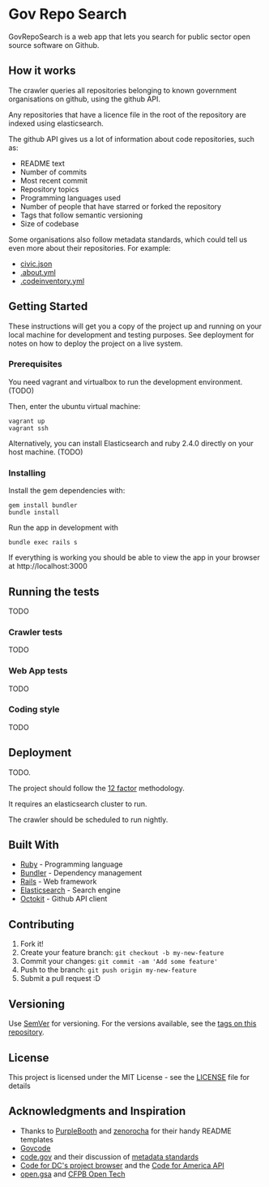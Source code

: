 # Gov Repo Search

GovRepoSearch is a web app that lets you search for public sector open source
software on Github.

## How it works

The crawler queries all repositories belonging to known government
organisations on github, using the github API.

Any repositories that have a licence file in the root of the repository are
indexed using elasticsearch.

The github API gives us a lot of information about code repositories, such as:

- README text
- Number of commits
- Most recent commit
- Repository topics
- Programming languages used
- Number of people that have starred or forked the repository
- Tags that follow semantic versioning
- Size of codebase

Some organisations also follow metadata standards, which could tell us
even more about their repositories. For example:
- [civic.json](http://open.dc.gov/civic.json/)
- [.about.yml](https://github.com/18F/about_yml)
- [.codeinventory.yml](https://github.com/GSA/codeinventory)

## Getting Started

These instructions will get you a copy of the project up and running on your
local machine for development and testing purposes. See deployment for notes on
how to deploy the project on a live system.

### Prerequisites

You need vagrant and virtualbox to run the development environment. (TODO)

Then, enter the ubuntu virtual machine:
```
vagrant up
vagrant ssh
```

Alternatively, you can install Elasticsearch and ruby 2.4.0 directly on your host machine. (TODO)

### Installing
Install the gem dependencies with:

```
gem install bundler
bundle install
```

Run the app in development with
```
bundle exec rails s
```

If everything is working you should be able to view the app in your browser
at http://localhost:3000

## Running the tests

TODO

### Crawler tests

TODO

### Web App tests

TODO

### Coding style

TODO

## Deployment

TODO.

The project should follow the [12 factor](https://12factor.net)
methodology.

It requires an elasticsearch cluster to run.

The crawler should be scheduled to run nightly.

## Built With

* [Ruby](https://www.ruby-lang.org/en/) - Programming language
* [Bundler](https://bundler.io/) - Dependency management
* [Rails](http://rubyonrails.org/) - Web framework
* [Elasticsearch](https://www.elastic.co/products/elasticsearch) - Search engine
* [Octokit](http://octokit.github.io/octokit.rb/) - Github API client

## Contributing

1. Fork it!
2. Create your feature branch: `git checkout -b my-new-feature`
3. Commit your changes: `git commit -am 'Add some feature'`
4. Push to the branch: `git push origin my-new-feature`
5. Submit a pull request :D

## Versioning

Use [SemVer](http://semver.org/) for versioning. For the versions available, see the [tags on this repository](https://github.com/matmoore/govwebsearch/tags).

## License

This project is licensed under the MIT License - see the [LICENSE](LICENSE) file for details

## Acknowledgments and Inspiration

* Thanks to [PurpleBooth](https://gist.github.com/PurpleBooth/109311bb0361f32d87a2) and [zenorocha](https://gist.github.com/zenorocha/4526327) for their handy README templates
* [Govcode](https://github.com/dlapiduz/govcode.org)
* [code.gov](https://code.gov) and their discussion of [metadata standards](https://github.com/presidential-innovation-fellows/code-gov-web/issues/41)
* [Code for DC's project browser](http://codefordc.org/projects/) and the [Code for America API](https://github.com/codeforamerica/cfapi)
* [open.gsa](http://open.gsa.gov/) and [CFPB Open Tech](https://cfpb.github.io/)
